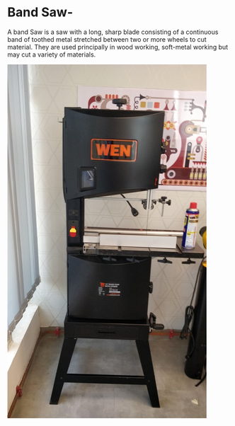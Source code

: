 # Band Saw- 

A band Saw is a saw with a long, sharp blade consisting of a continuous band of toothed metal stretched between two or more wheels to cut material. They are used principally in wood working, soft-metal working but may cut a variety of materials. 


![Band Saw](img/bandsaw.jpg)
